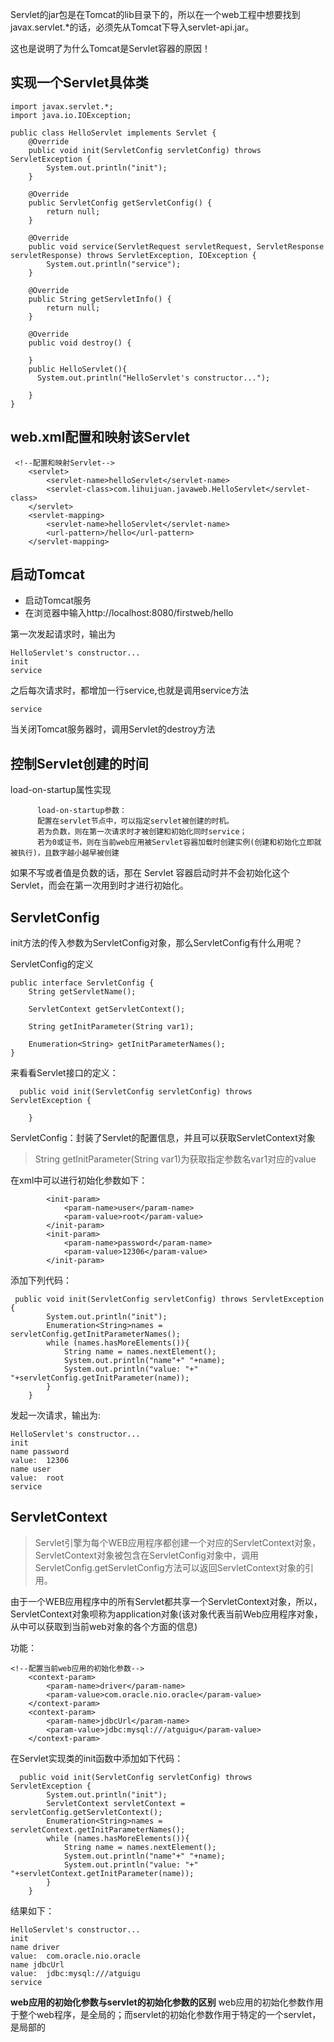 Servlet的jar包是在Tomcat的lib目录下的，所以在一个web工程中想要找到javax.servlet.*的话，必须先从Tomcat下导入servlet-api.jar。

这也是说明了为什么Tomcat是Servlet容器的原因！

实现一个Servlet具体类
--
```
import javax.servlet.*;
import java.io.IOException;

public class HelloServlet implements Servlet {
    @Override
    public void init(ServletConfig servletConfig) throws ServletException {
        System.out.println("init");
    }

    @Override
    public ServletConfig getServletConfig() {
        return null;
    }

    @Override
    public void service(ServletRequest servletRequest, ServletResponse servletResponse) throws ServletException, IOException {
        System.out.println("service");
    }

    @Override
    public String getServletInfo() {
        return null;
    }

    @Override
    public void destroy() {

    }
    public HelloServlet(){
      System.out.println("HelloServlet's constructor...");

    }
}
```

web.xml配置和映射该Servlet
--
```
 <!--配置和映射Servlet-->
    <servlet>
        <servlet-name>helloServlet</servlet-name>
        <servlet-class>com.lihuijuan.javaweb.HelloServlet</servlet-class>
    </servlet>
    <servlet-mapping>
        <servlet-name>helloServlet</servlet-name>
        <url-pattern>/hello</url-pattern>
    </servlet-mapping>
```

启动Tomcat
--

* 启动Tomcat服务
* 在浏览器中输入http://localhost:8080/firstweb/hello

第一次发起请求时，输出为
```
HelloServlet's constructor...
init
service
```
之后每次请求时，都增加一行service,也就是调用service方法
```
service
```
当关闭Tomcat服务器时，调用Servlet的destroy方法

控制Servlet创建的时间
--
  load-on-startup属性实现
  ```
        load-on-startup参数：
        配置在servlet节点中，可以指定servlet被创建的时机。
        若为负数，则在第一次请求时才被创建和初始化同时service；
        若为0或证书，则在当前web应用被Servlet容器加载时创建实例(创建和初始化立即就被执行)，且数字越小越早被创建
 ```
如果不写或者值是负数的话，那在 Servlet 容器启动时并不会初始化这个 Servlet，而会在第一次用到时才进行初始化。


ServletConfig
--

init方法的传入参数为ServletConfig对象，那么ServletConfig有什么用呢？

ServletConfig的定义
```
public interface ServletConfig {
    String getServletName();

    ServletContext getServletContext();

    String getInitParameter(String var1);

    Enumeration<String> getInitParameterNames();
}

```

来看看Servlet接口的定义：
```
  public void init(ServletConfig servletConfig) throws ServletException {
     
    }
```

ServletConfig：封装了Servlet的配置信息，并且可以获取ServletContext对象

>String getInitParameter(String var1)为获取指定参数名var1对应的value
>

在xml中可以进行初始化参数如下：
```
        <init-param>
            <param-name>user</param-name>
            <param-value>root</param-value>
        </init-param>
        <init-param>
            <param-name>password</param-name>
            <param-value>12306</param-value>
        </init-param>
```

添加下列代码：
```
 public void init(ServletConfig servletConfig) throws ServletException {
        System.out.println("init");
        Enumeration<String>names = servletConfig.getInitParameterNames();
        while (names.hasMoreElements()){
            String name = names.nextElement();
            System.out.println("name"+" "+name);
            System.out.println("value: "+" "+servletConfig.getInitParameter(name));
        }
    }
```

发起一次请求，输出为:
```
HelloServlet's constructor...
init
name password
value:  12306
name user
value:  root
service
```

ServletContext
--
>Servlet引擎为每个WEB应用程序都创建一个对应的ServletContext对象，ServletContext对象被包含在ServletConfig对象中，调用ServletConfig.getServletConfig方法可以返回ServletContext对象的引用。

由于一个WEB应用程序中的所有Servlet都共享一个ServletContext对象，所以，ServletContext对象呗称为application对象(该对象代表当前Web应用程序对象，从中可以获取到当前web对象的各个方面的信息)

功能：


```
<!--配置当前web应用的初始化参数-->
    <context-param>
        <param-name>driver</param-name>
        <param-value>com.oracle.nio.oracle</param-value>
    </context-param>
    <context-param>
        <param-name>jdbcUrl</param-name>
        <param-value>jdbc:mysql:///atguigu</param-value>
    </context-param>
```

在Servlet实现类的init函数中添加如下代码：
```
  public void init(ServletConfig servletConfig) throws ServletException {
        System.out.println("init");
        ServletContext servletContext = servletConfig.getServletContext();
        Enumeration<String>names = servletContext.getInitParameterNames();
        while (names.hasMoreElements()){
            String name = names.nextElement();
            System.out.println("name"+" "+name);
            System.out.println("value: "+" "+servletContext.getInitParameter(name));
        }
    }
```

结果如下：
```
HelloServlet's constructor...
init
name driver
value:  com.oracle.nio.oracle
name jdbcUrl
value:  jdbc:mysql:///atguigu
service
```

**web应用的初始化参数与servlet的初始化参数的区别**
web应用的初始化参数作用于整个web程序，是全局的；而servlet的初始化参数作用于特定的一个servlet，是局部的

